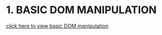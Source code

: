# 1. BASIC DOM MANIPULATION

[click here to view basic DOM manipulation](https://vivek4nag.github.io/JS-geeks/06_DOM_project_1/)